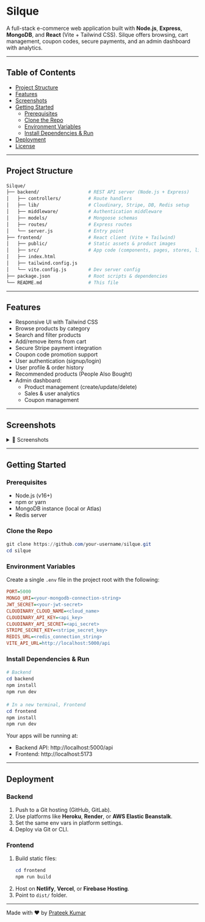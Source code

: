 # Silque

A full-stack e-commerce web application built with **Node.js**, **Express**, **MongoDB**, and **React** (Vite + Tailwind CSS). Silque offers browsing, cart management, coupon codes, secure payments, and an admin dashboard with analytics.

---

## Table of Contents

- [Project Structure](#project-structure)
- [Features](#features)
- [Screenshots](#screenshots)
- [Getting Started](#getting-started)
  - [Prerequisites](#prerequisites)
  - [Clone the Repo](#clone-the-repo)
  - [Environment Variables](#environment-variables)
  - [Install Dependencies & Run](#install-dependencies--run)
- [Deployment](#deployment)
- [License](#license)

---

## Project Structure

```bash
Silque/
├── backend/                  # REST API server (Node.js + Express)
│   ├── controllers/          # Route handlers
│   ├── lib/                  # Cloudinary, Stripe, DB, Redis setup
│   ├── middleware/           # Authentication middleware
│   ├── models/               # Mongoose schemas
│   ├── routes/               # Express routes
│   └── server.js             # Entry point
├── frontend/                 # React client (Vite + Tailwind)
│   ├── public/               # Static assets & product images
│   ├── src/                  # App code (components, pages, stores, lib)
│   ├── index.html
│   ├── tailwind.config.js
│   └── vite.config.js        # Dev server config
├── package.json              # Root scripts & dependencies
└── README.md                 # This file
```

---

## Features

- Responsive UI with Tailwind CSS
- Browse products by category
- Search and filter products
- Add/remove items from cart
- Secure Stripe payment integration
- Coupon code promotion support
- User authentication (signup/login)
- User profile & order history
- Recommended products (People Also Bought)
- Admin dashboard:
  - Product management (create/update/delete)
  - Sales & user analytics
  - Coupon management

---

## Screenshots

<details>
  <summary>🔽 Screenshots</summary>

| Feature                | Screenshot                                            |
|------------------------|-------------------------------------------------------|
| Home Page              | ![Home](screenshots/homepage.png)                     |
| Category Page          | ![Category](screenshots/category.png)                 |
| Product Detail         | ![Product](screenshots/product-page.png)              |
| Cart & Checkout        | ![Cart](screenshots/cart.png)                         |
| Cart & Checkout        | ![Checkout](screenshots/checkout.png)                 |
| Purchase Success       | ![Purchase Success](screenshots/purchase-success.png) |
| Purchase Cancel        | ![Purchase Cancel](screenshots/purchase-cancel.png)   |
| Admin Dashboard        | ![Admin](screenshots/admin-dashboard.png)             |
| Create Product Form    | ![Create Product](screenshots/create-product.png)     |
| Analytics Tab          | ![Analytics](screenshots/analytics.png)               |
| Dark Theme             | ![Dark Theme](screenshots/light-theme.png)            |
| Light Theme            | ![Light Theme](screenshots/dark-theme.png)            |


</details>

---

## Getting Started

### Prerequisites

- Node.js (v16+)
- npm or yarn
- MongoDB instance (local or Atlas)
- Redis server

### Clone the Repo

```powershell
git clone https://github.com/your-username/silque.git
cd silque
```

### Environment Variables

Create a single `.env` file in the project root with the following:

```ini
PORT=5000
MONGO_URI=<your-mongodb-connection-string>
JWT_SECRET=<your-jwt-secret>
CLOUDINARY_CLOUD_NAME=<cloud_name>
CLOUDINARY_API_KEY=<api_key>
CLOUDINARY_API_SECRET=<api_secret>
STRIPE_SECRET_KEY=<stripe_secret_key>
REDIS_URL=<redis_connection_string>
VITE_API_URL=http://localhost:5000/api
```

### Install Dependencies & Run

```powershell
# Backend
cd backend
npm install
npm run dev

# In a new terminal, Frontend
cd frontend
npm install
npm run dev
```

Your apps will be running at:

- Backend API: http://localhost:5000/api
- Frontend: http://localhost:5173

---

## Deployment

### Backend

1. Push to a Git hosting (GitHub, GitLab).
2. Use platforms like **Heroku**, **Render**, or **AWS Elastic Beanstalk**.
3. Set the same env vars in platform settings.
4. Deploy via Git or CLI.

### Frontend

1. Build static files:
   ```powershell
   cd frontend
   npm run build
   ```
2. Host on **Netlify**, **Vercel**, or **Firebase Hosting**.
3. Point to `dist/` folder.

---

Made with ❤️ by [Prateek Kumar](https://github.com/PrateekKumar15)


